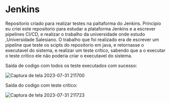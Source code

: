 # Jenkins   

Repositorio criado para realizar testes na paltaforma do Jenkins.
Principio eu criei este repositorio para estudar a plataforma Jenkins e a escrever pipelines CI/CD, e realizar o trabalho da universidade onde estudo ,Universidade Salesiano. 
O trabalho que foi realizado era de escrever um pipeline que teste os scipts do repositorio em java, e retornasse o executavel do sistema, e realizar um teste crítico, sabendo que a o executar o teste crítico ele não poderia criar o executavel do sistema. 

Saída de codigo com todos os teste executados com sucesso:

![Captura de tela 2023-07-31 211700](https://github.com/SammLopes/Jenkins/assets/117191255/e8c8d4a2-c31e-4f36-aabb-2e99bae4f02d)



Saída do codigo com teste crítico:

![Captura de tela 2023-07-31 211723](https://github.com/SammLopes/Jenkins/assets/117191255/fc23fbc5-7b0e-44c5-bd6b-d2ec69138217)
